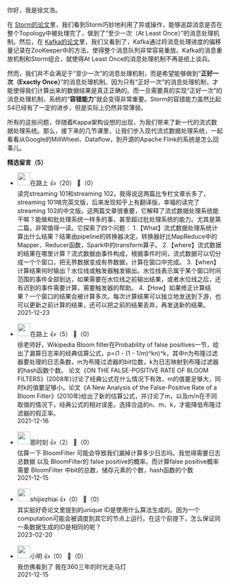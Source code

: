 你好，我是徐文浩。

在 [Storm的论文](https://time.geekbang.org/column/article/462384)里，我们看到Storm巧妙地利用了异或操作，能够追踪消息是否在整个Topology中被处理完了，做到了“至少一次（At Least Once）”的消息处理机制。然后，在 [Kafka的论文](https://time.geekbang.org/column/article/465972)里，我们又看到了，Kafka通过将消息处理进度的偏移量记录在ZooKeeper中的方法，使得整个消息队列非常容易重放。Kafka的消息重放机制和Storm组合，就使得At Least Once的消息处理机制不再是纸上谈兵。

然而，我们并不会满足于“至少一次”的消息处理机制，而是希望能够做到“**正好一次（Exactly Once）**”的消息处理机制。因为只有“正好一次”的消息处理机制，才能使得我们计算出来的数据结果是真正正确的。而一旦需要真的实现“正好一次”的消息处理机制，系统的“**容错能力**”就会变得非常重要。Storm的容错能力虽然比起S4已经有了一定的进步，但是实际上仍然非常薄弱。

所有的这些问题，伴随着Kappa架构设想的出现，为我们带来了新一代的流式数据处理系统。那么，接下来的几节课里，让我们步入现代流式数据处理系统，一起看看从Google的MillWheel、Dataflow，到开源的Apache Flink的系统是怎么回事儿。
<div><strong>精选留言（5）</strong></div><ul>
<li><img src="https://static001.geekbang.org/account/avatar/00/15/66/8f/02be926d.jpg" width="30px"><span>在路上</span> 👍（20） 💬（0）<div>读完streaming 101和streaming 102，我得说这两篇比专栏文章长多了，streaming 101啃完英文版，后来发现知乎上有翻译版，幸福的读完了streaming 102的中文版。这两篇文章很重要，它解释了流式数据处理系统能干嘛？能做和批处理系统一样多的事，甚至超过批处理系统的能力。尤其是第二篇，非常值得一读。它探索了四个问题：
1.【What】流式数据处理系统计算出什么结果？结果由pipeline的转换器决定。转换器好比MapReduce中的Mapper、Reducer函数，Spark中的transform算子。
2.【where】流式数据的结果在哪里计算？流式数据由事件构成，根据事件时间，流式数据可以切分成一个个窗口，把无界数据变成有界数据，计算在窗口中完成。
3.【when】计算结果何时输出？水位线或触发器触发输出。水位线表示属于某个窗口时间范围的事件全部到达，如果需要在水位线之前输出结果，或者水位线之后，还有迟到的事件需要计算，需要触发器的帮助。
4.【How】如果修正计算结果？一个窗口的结果会被计算多次。每次计算结果可以独立地发送到下游，也可以更新之前计算的结果，还可以把之前的结果丢弃，再发送新的结果。</div>2021-12-23</li><br/><li><img src="https://static001.geekbang.org/account/avatar/00/15/66/8f/02be926d.jpg" width="30px"><span>在路上</span> 👍（5） 💬（0）<div>徐老师好，Wikipedia Bloom filter在Probability of false positives一节，给出了漏算日志率的经典估算公式，p=(1 - (1 - 1&#47;m)^kn)^k，其中n为布隆过滤器要处理的日志条数，m为布隆过滤器的bit位数，k为日志映射到布隆过滤器的hash函数个数。
论文《ON THE FALSE-POSITIVE RATE OF BLOOM FILTERS》(2008年)讨论了经典公式在什么情况下有效，m的值要足够大，同时k的值要足够小。论文《A New Analysis of the False-Positive Rate of a Bloom Filter》(2010年)给出了新的估算公式，并讨论了m，以及m&#47;n在不同取值的情况下，经典公式的相对误差。选择合适的n、m、k，才能降低布隆过滤器的假正率。
</div>2021-12-16</li><br/><li><img src="https://static001.geekbang.org/account/avatar/00/11/8f/cf/890f82d6.jpg" width="30px"><span>那时刻</span> 👍（2） 💬（0）<div>估算一下 BloomFilter 可能会导致我们漏掉计算多少日志吗。我觉得需要日志总数据 以及 BloomFilter的 false positive的概率。而计算false positive概率需要 BloomFilter 中bit的总数，储存元素的个数，hash函数的个数</div>2021-12-15</li><br/><li><img src="https://static001.geekbang.org/account/avatar/00/10/b8/b5/52bc6223.jpg" width="30px"><span>shijiezhiai</span> 👍（0） 💬（0）<div>其实挺好奇论文里提到的unique ID是使用什么算法生成的。因为一个computation可能会被调度到其它的节点上运行。在这个前提下，怎么保证同一条数据生成的ID是相同的呢？</div>2023-02-20</li><br/><li><img src="https://static001.geekbang.org/account/avatar/00/10/fa/c3/7246eb05.jpg" width="30px"><span>小明</span> 👍（0） 💬（0）<div>我仿佛看到了 我在360三年的时光走马灯</div>2021-12-15</li><br/>
</ul>